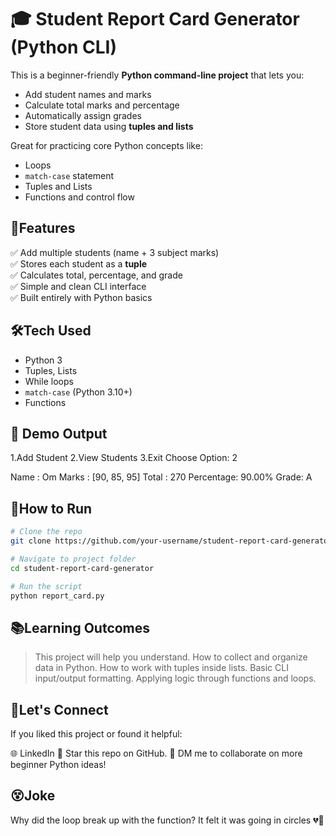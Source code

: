 # 🎓 Student Report Card Generator (Python CLI)
This is a beginner-friendly **Python command-line project** that lets you:

- Add student names and marks
- Calculate total marks and percentage
- Automatically assign grades
- Store student data using **tuples and lists**

Great for practicing core Python concepts like:
- Loops
- `match-case` statement
- Tuples and Lists
- Functions and control flow


## 📌Features
✅ Add multiple students (name + 3 subject marks)  
✅ Stores each student as a **tuple**  
✅ Calculates total, percentage, and grade  
✅ Simple and clean CLI interface  
✅ Built entirely with Python basics


## 🛠️Tech Used
- Python 3
- Tuples, Lists
- While loops
- `match-case` (Python 3.10+)
- Functions

## 📸 Demo Output

1.Add Student
2.View Students
3.Exit
Choose Option: 2

Name : Om
Marks : [90, 85, 95]
Total : 270
Percentage: 90.00%
Grade: A


## 🚀How to Run

```bash
# Clone the repo
git clone https://github.com/your-username/student-report-card-generator.git

# Navigate to project folder
cd student-report-card-generator

# Run the script
python report_card.py
```


## 📚Learning Outcomes
> This project will help you understand.
> How to collect and organize data in Python.
> How to work with tuples inside lists.
> Basic CLI input/output formatting.
> Applying logic through functions and loops.


## 🤝Let's Connect
If you liked this project or found it helpful:

🌐 LinkedIn
🐙 Star this repo on GitHub.
📩 DM me to collaborate on more beginner Python ideas!


## 😵Joke
Why did the loop break up with the function?
It felt it was going in circles 💔🔁
